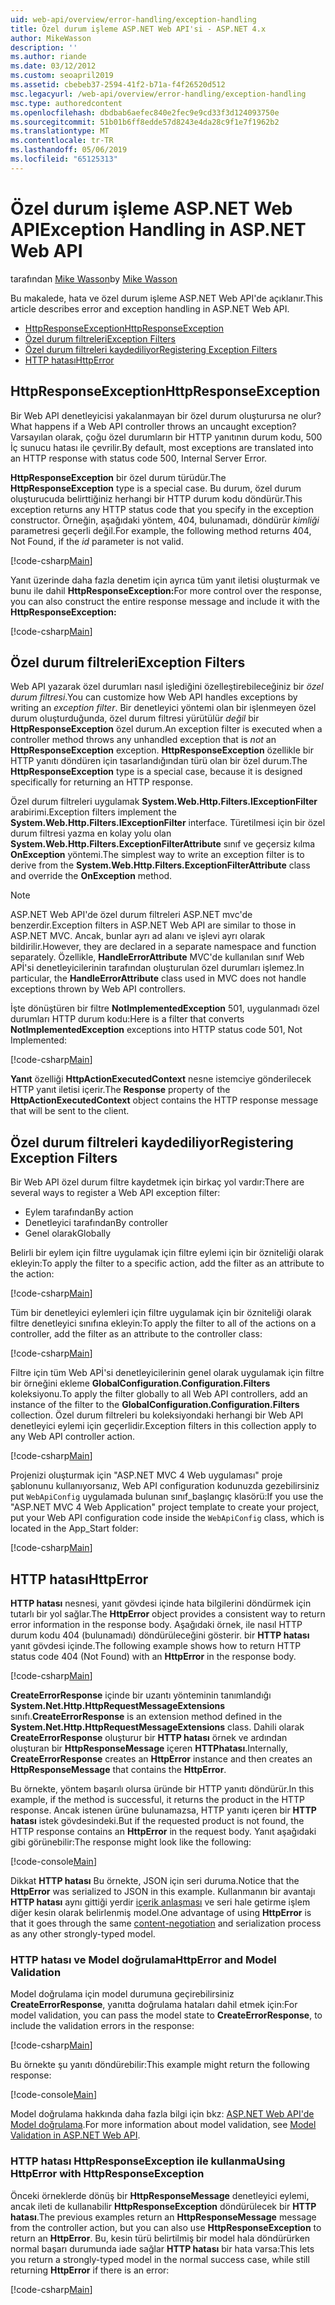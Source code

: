 ```yaml
---
uid: web-api/overview/error-handling/exception-handling
title: Özel durum işleme ASP.NET Web API'si - ASP.NET 4.x
author: MikeWasson
description: ''
ms.author: riande
ms.date: 03/12/2012
ms.custom: seoapril2019
ms.assetid: cbebeb37-2594-41f2-b71a-f4f26520d512
msc.legacyurl: /web-api/overview/error-handling/exception-handling
msc.type: authoredcontent
ms.openlocfilehash: dbdbab6aefec840e2fec9e9cd33f3d124093750e
ms.sourcegitcommit: 51b01b6ff8edde57d8243e4da28c9f1e7f1962b2
ms.translationtype: MT
ms.contentlocale: tr-TR
ms.lasthandoff: 05/06/2019
ms.locfileid: "65125313"
---
```

# <a name="exception-handling-in-aspnet-web-api"></a><span data-ttu-id="9c0de-102">Özel durum işleme ASP.NET Web API</span><span class="sxs-lookup"><span data-stu-id="9c0de-102">Exception Handling in ASP.NET Web API</span></span>

<span data-ttu-id="9c0de-103">tarafından [Mike Wasson](https://github.com/MikeWasson)</span><span class="sxs-lookup"><span data-stu-id="9c0de-103">by [Mike Wasson](https://github.com/MikeWasson)</span></span>

<span data-ttu-id="9c0de-104">Bu makalede, hata ve özel durum işleme ASP.NET Web API'de açıklanır.</span><span class="sxs-lookup"><span data-stu-id="9c0de-104">This article describes error and exception handling in ASP.NET Web API.</span></span>

- [<span data-ttu-id="9c0de-105">HttpResponseException</span><span class="sxs-lookup"><span data-stu-id="9c0de-105">HttpResponseException</span></span>](#httpresponserexception)
- [<span data-ttu-id="9c0de-106">Özel durum filtreleri</span><span class="sxs-lookup"><span data-stu-id="9c0de-106">Exception Filters</span></span>](#exception_filters)
- [<span data-ttu-id="9c0de-107">Özel durum filtreleri kaydediliyor</span><span class="sxs-lookup"><span data-stu-id="9c0de-107">Registering Exception Filters</span></span>](#registering_exception_filters)
- [<span data-ttu-id="9c0de-108">HTTP hatası</span><span class="sxs-lookup"><span data-stu-id="9c0de-108">HttpError</span></span>](#httperror)

<a id="httpresponserexception"></a>
## <a name="httpresponseexception"></a><span data-ttu-id="9c0de-109">HttpResponseException</span><span class="sxs-lookup"><span data-stu-id="9c0de-109">HttpResponseException</span></span>

<span data-ttu-id="9c0de-110">Bir Web API denetleyicisi yakalanmayan bir özel durum oluşturursa ne olur?</span><span class="sxs-lookup"><span data-stu-id="9c0de-110">What happens if a Web API controller throws an uncaught exception?</span></span> <span data-ttu-id="9c0de-111">Varsayılan olarak, çoğu özel durumların bir HTTP yanıtının durum kodu, 500 İç sunucu hatası ile çevrilir.</span><span class="sxs-lookup"><span data-stu-id="9c0de-111">By default, most exceptions are translated into an HTTP response with status code 500, Internal Server Error.</span></span>

<span data-ttu-id="9c0de-112">**HttpResponseException** bir özel durum türüdür.</span><span class="sxs-lookup"><span data-stu-id="9c0de-112">The **HttpResponseException** type is a special case.</span></span> <span data-ttu-id="9c0de-113">Bu durum, özel durum oluşturucuda belirttiğiniz herhangi bir HTTP durum kodu döndürür.</span><span class="sxs-lookup"><span data-stu-id="9c0de-113">This exception returns any HTTP status code that you specify in the exception constructor.</span></span> <span data-ttu-id="9c0de-114">Örneğin, aşağıdaki yöntem, 404, bulunamadı, döndürür *kimliği* parametresi geçerli değil.</span><span class="sxs-lookup"><span data-stu-id="9c0de-114">For example, the following method returns 404, Not Found, if the *id* parameter is not valid.</span></span>

[!code-csharp[Main](exception-handling/samples/sample1.cs)]

<span data-ttu-id="9c0de-115">Yanıt üzerinde daha fazla denetim için ayrıca tüm yanıt iletisi oluşturmak ve bunu ile dahil **HttpResponseException:**</span><span class="sxs-lookup"><span data-stu-id="9c0de-115">For more control over the response, you can also construct the entire response message and include it with the **HttpResponseException:**</span></span> 

[!code-csharp[Main](exception-handling/samples/sample2.cs)]

<a id="exception_filters"></a>
## <a name="exception-filters"></a><span data-ttu-id="9c0de-116">Özel durum filtreleri</span><span class="sxs-lookup"><span data-stu-id="9c0de-116">Exception Filters</span></span>

<span data-ttu-id="9c0de-117">Web API yazarak özel durumları nasıl işlediğini özelleştirebileceğiniz bir *özel durum filtresi*.</span><span class="sxs-lookup"><span data-stu-id="9c0de-117">You can customize how Web API handles exceptions by writing an *exception filter*.</span></span> <span data-ttu-id="9c0de-118">Bir denetleyici yöntemi olan bir işlenmeyen özel durum oluşturduğunda, özel durum filtresi yürütülür *değil* bir **HttpResponseException** özel durum.</span><span class="sxs-lookup"><span data-stu-id="9c0de-118">An exception filter is executed when a controller method throws any unhandled exception that is *not* an **HttpResponseException** exception.</span></span> <span data-ttu-id="9c0de-119">**HttpResponseException** özellikle bir HTTP yanıtı döndüren için tasarlandığından türü olan bir özel durum.</span><span class="sxs-lookup"><span data-stu-id="9c0de-119">The **HttpResponseException** type is a special case, because it is designed specifically for returning an HTTP response.</span></span>

<span data-ttu-id="9c0de-120">Özel durum filtreleri uygulamak **System.Web.Http.Filters.IExceptionFilter** arabirimi.</span><span class="sxs-lookup"><span data-stu-id="9c0de-120">Exception filters implement the **System.Web.Http.Filters.IExceptionFilter** interface.</span></span> <span data-ttu-id="9c0de-121">Türetilmesi için bir özel durum filtresi yazma en kolay yolu olan **System.Web.Http.Filters.ExceptionFilterAttribute** sınıf ve geçersiz kılma **OnException** yöntemi.</span><span class="sxs-lookup"><span data-stu-id="9c0de-121">The simplest way to write an exception filter is to derive from the **System.Web.Http.Filters.ExceptionFilterAttribute** class and override the **OnException** method.</span></span>

> [!NOTE]
> <span data-ttu-id="9c0de-122">ASP.NET Web API'de özel durum filtreleri ASP.NET mvc'de benzerdir.</span><span class="sxs-lookup"><span data-stu-id="9c0de-122">Exception filters in ASP.NET Web API are similar to those in ASP.NET MVC.</span></span> <span data-ttu-id="9c0de-123">Ancak, bunlar ayrı ad alanı ve işlevi ayrı olarak bildirilir.</span><span class="sxs-lookup"><span data-stu-id="9c0de-123">However, they are declared in a separate namespace and function separately.</span></span> <span data-ttu-id="9c0de-124">Özellikle, **HandleErrorAttribute** MVC'de kullanılan sınıf Web APİ'si denetleyicilerinin tarafından oluşturulan özel durumları işlemez.</span><span class="sxs-lookup"><span data-stu-id="9c0de-124">In particular, the **HandleErrorAttribute** class used in MVC does not handle exceptions thrown by Web API controllers.</span></span>

<span data-ttu-id="9c0de-125">İşte dönüştüren bir filtre **NotImplementedException** 501, uygulanmadı özel durumları HTTP durum kodu:</span><span class="sxs-lookup"><span data-stu-id="9c0de-125">Here is a filter that converts **NotImplementedException** exceptions into HTTP status code 501, Not Implemented:</span></span>

[!code-csharp[Main](exception-handling/samples/sample3.cs)]

<span data-ttu-id="9c0de-126">**Yanıt** özelliği **HttpActionExecutedContext** nesne istemciye gönderilecek HTTP yanıt iletisi içerir.</span><span class="sxs-lookup"><span data-stu-id="9c0de-126">The **Response** property of the **HttpActionExecutedContext** object contains the HTTP response message that will be sent to the client.</span></span>

<a id="registering_exception_filters"></a>
## <a name="registering-exception-filters"></a><span data-ttu-id="9c0de-127">Özel durum filtreleri kaydediliyor</span><span class="sxs-lookup"><span data-stu-id="9c0de-127">Registering Exception Filters</span></span>

<span data-ttu-id="9c0de-128">Bir Web API özel durum filtre kaydetmek için birkaç yol vardır:</span><span class="sxs-lookup"><span data-stu-id="9c0de-128">There are several ways to register a Web API exception filter:</span></span>

- <span data-ttu-id="9c0de-129">Eylem tarafından</span><span class="sxs-lookup"><span data-stu-id="9c0de-129">By action</span></span>
- <span data-ttu-id="9c0de-130">Denetleyici tarafından</span><span class="sxs-lookup"><span data-stu-id="9c0de-130">By controller</span></span>
- <span data-ttu-id="9c0de-131">Genel olarak</span><span class="sxs-lookup"><span data-stu-id="9c0de-131">Globally</span></span>

<span data-ttu-id="9c0de-132">Belirli bir eylem için filtre uygulamak için filtre eylemi için bir özniteliği olarak ekleyin:</span><span class="sxs-lookup"><span data-stu-id="9c0de-132">To apply the filter to a specific action, add the filter as an attribute to the action:</span></span>

[!code-csharp[Main](exception-handling/samples/sample4.cs)]

<span data-ttu-id="9c0de-133">Tüm bir denetleyici eylemleri için filtre uygulamak için bir özniteliği olarak filtre denetleyici sınıfına ekleyin:</span><span class="sxs-lookup"><span data-stu-id="9c0de-133">To apply the filter to all of the actions on a controller, add the filter as an attribute to the controller class:</span></span>

[!code-csharp[Main](exception-handling/samples/sample5.cs)]

<span data-ttu-id="9c0de-134">Filtre için tüm Web APİ'si denetleyicilerinin genel olarak uygulamak için filtre bir örneğini ekleme **GlobalConfiguration.Configuration.Filters** koleksiyonu.</span><span class="sxs-lookup"><span data-stu-id="9c0de-134">To apply the filter globally to all Web API controllers, add an instance of the filter to the **GlobalConfiguration.Configuration.Filters** collection.</span></span> <span data-ttu-id="9c0de-135">Özel durum filtreleri bu koleksiyondaki herhangi bir Web API denetleyici eylemi için geçerlidir.</span><span class="sxs-lookup"><span data-stu-id="9c0de-135">Exception filters in this collection apply to any Web API controller action.</span></span>

[!code-csharp[Main](exception-handling/samples/sample6.cs)]

<span data-ttu-id="9c0de-136">Projenizi oluşturmak için "ASP.NET MVC 4 Web uygulaması" proje şablonunu kullanıyorsanız, Web API configuration kodunuzda gezebilirsiniz put `WebApiConfig` uygulamada bulunan sınıf\_başlangıç klasörü:</span><span class="sxs-lookup"><span data-stu-id="9c0de-136">If you use the "ASP.NET MVC 4 Web Application" project template to create your project, put your Web API configuration code inside the `WebApiConfig` class, which is located in the App\_Start folder:</span></span>

[!code-csharp[Main](exception-handling/samples/sample7.cs?highlight=5)]

<a id="httperror"></a>
## <a name="httperror"></a><span data-ttu-id="9c0de-137">HTTP hatası</span><span class="sxs-lookup"><span data-stu-id="9c0de-137">HttpError</span></span>

<span data-ttu-id="9c0de-138">**HTTP hatası** nesnesi, yanıt gövdesi içinde hata bilgilerini döndürmek için tutarlı bir yol sağlar.</span><span class="sxs-lookup"><span data-stu-id="9c0de-138">The **HttpError** object provides a consistent way to return error information in the response body.</span></span> <span data-ttu-id="9c0de-139">Aşağıdaki örnek, ile nasıl HTTP durum kodu 404 (bulunamadı) döndürüleceğini gösterir. bir **HTTP hatası** yanıt gövdesi içinde.</span><span class="sxs-lookup"><span data-stu-id="9c0de-139">The following example shows how to return HTTP status code 404 (Not Found) with an **HttpError** in the response body.</span></span>

[!code-csharp[Main](exception-handling/samples/sample8.cs)]

<span data-ttu-id="9c0de-140">**CreateErrorResponse** içinde bir uzantı yönteminin tanımlandığı **System.Net.Http.HttpRequestMessageExtensions** sınıfı.</span><span class="sxs-lookup"><span data-stu-id="9c0de-140">**CreateErrorResponse** is an extension method defined in the **System.Net.Http.HttpRequestMessageExtensions** class.</span></span> <span data-ttu-id="9c0de-141">Dahili olarak **CreateErrorResponse** oluşturur bir **HTTP hatası** örnek ve ardından oluşturan bir **HttpResponseMessage** içeren **HTTPhatası**.</span><span class="sxs-lookup"><span data-stu-id="9c0de-141">Internally, **CreateErrorResponse** creates an **HttpError** instance and then creates an **HttpResponseMessage** that contains the **HttpError**.</span></span>

<span data-ttu-id="9c0de-142">Bu örnekte, yöntem başarılı olursa üründe bir HTTP yanıtı döndürür.</span><span class="sxs-lookup"><span data-stu-id="9c0de-142">In this example, if the method is successful, it returns the product in the HTTP response.</span></span> <span data-ttu-id="9c0de-143">Ancak istenen ürüne bulunamazsa, HTTP yanıtı içeren bir **HTTP hatası** istek gövdesindeki.</span><span class="sxs-lookup"><span data-stu-id="9c0de-143">But if the requested product is not found, the HTTP response contains an **HttpError** in the request body.</span></span> <span data-ttu-id="9c0de-144">Yanıt aşağıdaki gibi görünebilir:</span><span class="sxs-lookup"><span data-stu-id="9c0de-144">The response might look like the following:</span></span>

[!code-console[Main](exception-handling/samples/sample9.cmd)]

<span data-ttu-id="9c0de-145">Dikkat **HTTP hatası** Bu örnekte, JSON için seri duruma.</span><span class="sxs-lookup"><span data-stu-id="9c0de-145">Notice that the **HttpError** was serialized to JSON in this example.</span></span> <span data-ttu-id="9c0de-146">Kullanmanın bir avantajı **HTTP hatası** aynı gittiği yerdir [içerik anlaşması](../formats-and-model-binding/content-negotiation.md) ve seri hale getirme işlem diğer kesin olarak belirlenmiş model.</span><span class="sxs-lookup"><span data-stu-id="9c0de-146">One advantage of using **HttpError** is that it goes through the same [content-negotiation](../formats-and-model-binding/content-negotiation.md) and serialization process as any other strongly-typed model.</span></span>

### <a name="httperror-and-model-validation"></a><span data-ttu-id="9c0de-147">HTTP hatası ve Model doğrulama</span><span class="sxs-lookup"><span data-stu-id="9c0de-147">HttpError and Model Validation</span></span>

<span data-ttu-id="9c0de-148">Model doğrulama için model durumuna geçirebilirsiniz **CreateErrorResponse**, yanıtta doğrulama hataları dahil etmek için:</span><span class="sxs-lookup"><span data-stu-id="9c0de-148">For model validation, you can pass the model state to **CreateErrorResponse**, to include the validation errors in the response:</span></span>

[!code-csharp[Main](exception-handling/samples/sample10.cs)]

<span data-ttu-id="9c0de-149">Bu örnekte şu yanıtı döndürebilir:</span><span class="sxs-lookup"><span data-stu-id="9c0de-149">This example might return the following response:</span></span>

[!code-console[Main](exception-handling/samples/sample11.cmd)]

<span data-ttu-id="9c0de-150">Model doğrulama hakkında daha fazla bilgi için bkz: [ASP.NET Web API'de Model doğrulama](../formats-and-model-binding/model-validation-in-aspnet-web-api.md).</span><span class="sxs-lookup"><span data-stu-id="9c0de-150">For more information about model validation, see [Model Validation in ASP.NET Web API](../formats-and-model-binding/model-validation-in-aspnet-web-api.md).</span></span>

### <a name="using-httperror-with-httpresponseexception"></a><span data-ttu-id="9c0de-151">HTTP hatası HttpResponseException ile kullanma</span><span class="sxs-lookup"><span data-stu-id="9c0de-151">Using HttpError with HttpResponseException</span></span>

<span data-ttu-id="9c0de-152">Önceki örneklerde dönüş bir **HttpResponseMessage** denetleyici eylemi, ancak ileti de kullanabilir **HttpResponseException** döndürülecek bir **HTTP hatası**.</span><span class="sxs-lookup"><span data-stu-id="9c0de-152">The previous examples return an **HttpResponseMessage** message from the controller action, but you can also use **HttpResponseException** to return an **HttpError**.</span></span> <span data-ttu-id="9c0de-153">Bu, kesin türü belirtilmiş bir model hala döndürürken normal başarı durumunda iade sağlar **HTTP hatası** bir hata varsa:</span><span class="sxs-lookup"><span data-stu-id="9c0de-153">This lets you return a strongly-typed model in the normal success case, while still returning **HttpError** if there is an error:</span></span>

[!code-csharp[Main](exception-handling/samples/sample12.cs)]
